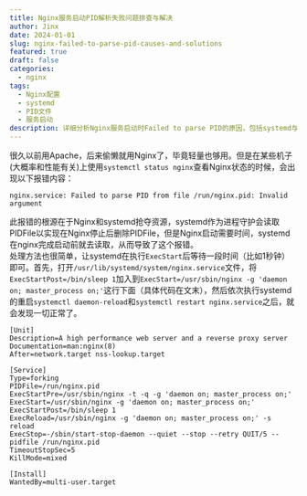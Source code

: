 ```yaml
---
title: Nginx服务启动PID解析失败问题排查与解决
author: Jinx
date: 2024-01-01
slug: nginx-failed-to-parse-pid-causes-and-solutions
featured: true
draft: false
categories:
  - nginx
tags:
  - Nginx配置
  - systemd
  - PID文件
  - 服务启动
description: 详细分析Nginx服务启动时Failed to parse PID的原因，包括systemd与Nginx的资源竞争问题，并提供通过修改systemd服务配置文件解决PID解析失败的完整解决方案
---
```


很久以前用Apache，后来偷懒就用Nginx了，毕竟轻量也够用。但是在某些机子(大概率和性能有关)上使用`systemctl status nginx`查看Nginx状态的时候，会出现以下报错内容：

<!-- more -->

```shell
nginx.service: Failed to parse PID from file /run/nginx.pid: Invalid argument
```

此报错的根源在于Nginx和systemd抢夺资源，systemd作为进程守护会读取PIDFile以实现在Nginx停止后删除PIDFile，但是Nginx启动需要时间，systemd在nginx完成启动前就去读取，从而导致了这个报错。  
处理方法也很简单，让systemd在执行`ExecStart`后等待一段时间（比如1秒钟）即可。首先，打开`/usr/lib/systemd/system/nginx.service`文件，将`ExecStartPost=/bin/sleep 1`加入到`ExecStart=/usr/sbin/nginx -g 'daemon on; master_process on;'`这行下面（具体代码在文末），然后依次执行systemd的重启`systemctl daemon-reload`和`systemctl restart nginx.service`之后，就会发现一切正常了。

```shell
[Unit]
Description=A high performance web server and a reverse proxy server
Documentation=man:nginx(8)
After=network.target nss-lookup.target

[Service]
Type=forking
PIDFile=/run/nginx.pid
ExecStartPre=/usr/sbin/nginx -t -q -g 'daemon on; master_process on;'
ExecStart=/usr/sbin/nginx -g 'daemon on; master_process on;'
ExecStartPost=/bin/sleep 1
ExecReload=/usr/sbin/nginx -g 'daemon on; master_process on;' -s reload
ExecStop=-/sbin/start-stop-daemon --quiet --stop --retry QUIT/5 --pidfile /run/nginx.pid
TimeoutStopSec=5
KillMode=mixed

[Install]
WantedBy=multi-user.target
```
